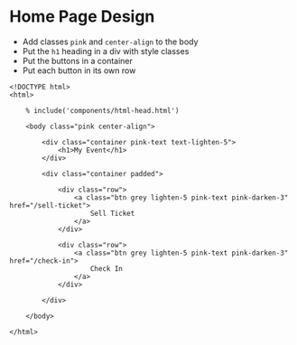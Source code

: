 # Home Page Design

- Add classes `pink` and `center-align` to the body
- Put the `h1` heading in a div with style classes
- Put the buttons in a container
- Put each button in its own row

```
<!DOCTYPE html>
<html>

    % include('components/html-head.html')

    <body class="pink center-align">

        <div class="container pink-text text-lighten-5">
            <h1>My Event</h1>
        </div>

        <div class="container padded">

            <div class="row">
                <a class="btn grey lighten-5 pink-text pink-darken-3" href="/sell-ticket">
                    Sell Ticket
                </a>
            </div>

            <div class="row">
                <a class="btn grey lighten-5 pink-text pink-darken-3" href="/check-in">
                    Check In
                </a>
            </div>

        </div>
        
    </body>

</html>
```